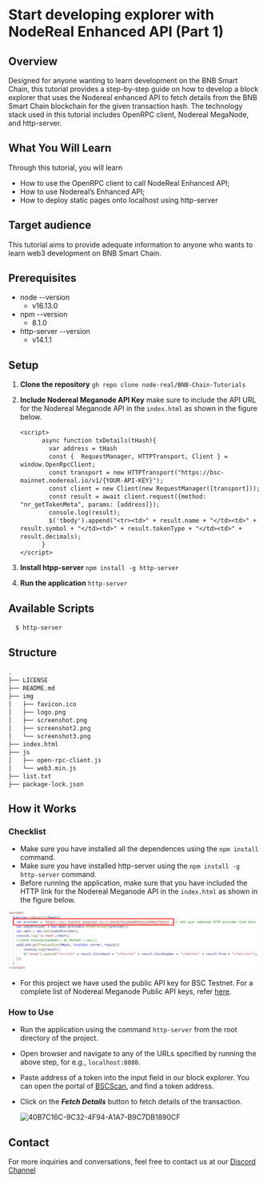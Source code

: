 # Start developing explorer with NodeReal Enhanced API (Part 1)

## Overview
Designed for anyone wanting to learn development on the BNB Smart Chain, this tutorial provides a step-by-step guide on how to develop a block explorer that uses the Nodereal enhanced API to fetch details from the BNB Smart Chain blockchain for the given transaction hash. The technology stack used in this tutorial includes OpenRPC client, Nodereal MegaNode, and http-server. 

## What You Will Learn
Through this tutorial, you will learn 
- How to use the OpenRPC client to call NodeReal Enhanced API;
- How to use Nodereal’s Enhanced API;
- How to deploy static pages onto localhost using http-server

## Target audience
This tutorial aims to provide adequate information to anyone who wants to learn web3 development on BNB Smart Chain.

## Prerequisites
  - node --version
    - v16.13.0
  - npm --version 
    - 8.1.0
  - http-server --version
    - v14.1.1

## Setup

1. **Clone the repository** ```gh repo clone node-real/BNB-Chain-Tutorials ```

2. **Include Nodereal Meganode API Key** make sure to include the API URL for the Nodereal Meganode API in the ```index.html``` as shown in the figure below. 

   ```html5
   <script>
         async function txDetails(tHash){
           var address = tHash
           const {  RequestManager, HTTPTransport, Client } = window.OpenRpcClient;
           const transport = new HTTPTransport("https://bsc-mainnet.nodereal.io/v1/{YOUR-API-KEY}");
           const client = new Client(new RequestManager([transport]));
           const result = await client.request({method: "nr_getTokenMeta", params: [address]});
           console.log(result);
           $('tbody').append("<tr><td>" + result.name + "</td><td>" + result.symbol + "</td><td>" + result.tokenType + "</td><td>" + result.decimals);
         }
   </script>
   ```

3. **Install htpp-server** ```npm install -g http-server```

4. **Run the application** ```http-server```

## Available Scripts
```sh
  $ http-server
```

## Structure
```shell
.
├── LICENSE
├── README.md
├── img
│   ├── favicon.ico
│   ├── logo.png
│   ├── screenshot.png
│   ├── screenshot2.png
│   └── screenshot3.png
├── index.html
├── js
│   ├── open-rpc-client.js
│   └── web3.min.js
├── list.txt
├── package-lock.json

```

## How it Works
### Checklist
- Make sure you have installed all the dependences using the ```npm install``` command.
- Make sure you have installed http-server using the ```npm install -g http-server``` command.
- Before running the application, make sure that you have included the HTTP link for the Nodereal Meganode API in the ```index.html``` as shown in the figure below.

![img](img/screenshot2.png)

- For this project we have used the public API key for BSC Testnet. For a complete list of Nodereal Meganode Public API keys, refer [here](https://docs.nodereal.io/nodereal/meganode/meganode-api-overview/public-api-key). 

### How to Use
- Run the application using the command ```http-server``` from the root directory of the project.

- Open browser and navigate to any of the URLs specified by running the above step, for e.g., ```localhost:8080```.

- Paste address of a token into the input field in our block explorer. You can open the portal of [BSCScan](https://bscscan.com/), and find a token address.

- Click on the _**Fetch Details**_ button to fetch details of the transaction.

  ![40B7C16C-9C32-4F94-A1A7-B9C7DB1890CF](/Users/huizhao/Documents/BNB-Chain-Tutorials/img/screenshot3.jpeg)



## Contact
For more inquiries and conversations, feel free to contact us at our [Discord Channel](https://discord.com/invite/nodereal)
